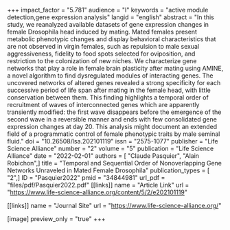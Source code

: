 +++
impact_factor = "5.781"
audience = "I"
keywords = "active module detection,gene expression analysis"
langid = "english"
abstract = "In this study, we reanalyzed available datasets of gene expression changes in female Drosophila head induced by mating. Mated females present metabolic phenotypic changes and display behavioral characteristics that are not observed in virgin females, such as repulsion to male sexual aggressiveness, fidelity to food spots selected for oviposition, and restriction to the colonization of new niches. We characterize gene networks that play a role in female brain plasticity after mating using AMINE, a novel algorithm to find dysregulated modules of interacting genes. The uncovered networks of altered genes revealed a strong specificity for each successive period of life span after mating in the female head, with little conservation between them. This finding highlights a temporal order of recruitment of waves of interconnected genes which are apparently transiently modified: the first wave disappears before the emergence of the second wave in a reversible manner and ends with few consolidated gene expression changes at day 20. This analysis might document an extended field of a programmatic control of female phenotypic traits by male seminal fluid."
doi = "10.26508/lsa.202101119"
issn = "2575-1077"
publisher = "Life Science Alliance"
number = "2"
volume = "5"
publication = "Life Science Alliance"
date = "2022-02-01"
authors = [ "Claude Pasquier", "Alain Robichon",]
title = "Temporal and Sequential Order of Nonoverlapping Gene Networks Unraveled in Mated Female Drosophila"
publication_types = [ "2",]
ID = "Pasquier2022"
pmid = "34844981"
url_pdf = "files/pdf/Pasquier2022.pdf"
[[links]]
name = "Article Link"
url = "https://www.life-science-alliance.org/content/5/2/e202101119"

[[links]]
name = "Journal Site"
url = "https://www.life-science-alliance.org/"

[image]
preview_only = "true"
+++
